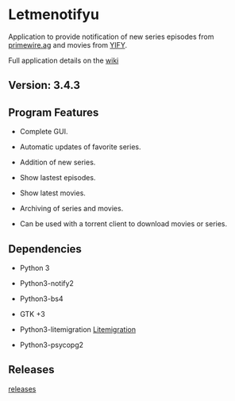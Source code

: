 Letmenotifyu
====================

Application to provide notification of new series episodes from [primewire.ag](http://primewire.ag) and movies from [YIFY](https://yts.re/api).

Full application details on the [wiki](https://github.com/stucomplex/letmenotifyu/wiki)



Version: 3.4.3
-------------------

Program Features
----------------------
    
*    Complete GUI.

*    Automatic updates of favorite series.

*    Addition of new series.

*    Show lastest episodes.

*    Show latest movies.

*    Archiving of series and movies.

*    Can be used with a torrent client to download movies or series. 

Dependencies
----------------

* Python  3

* Python3-notify2

* Python3-bs4

* GTK +3

* Python3-litemigration [Litemigration](https://github.com/stucomplex/python3-litemigration)

* Python3-psycopg2


Releases
-----------------
[releases](https://github.com/stucomplex/letmenotifyu/releases)
